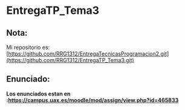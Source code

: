 # EntregaTP_Tema3

## Nota: 
Mi repositorio es: [https://github.com/RRG1312/EntregaTecnicasProgramacion2.git](https://github.com/RRG1312/EntregaTP_Tema3.git)

## Enunciado:
__Los enunciados estan en :https://campus.uax.es/moodle/mod/assign/view.php?id=465833__
